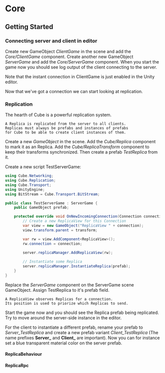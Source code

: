 # Core

## Getting Started

### Connecting server and client in editor
Create new GameObject *ClientGame* in the scene and add the *Core/ClientGame* component.
Create another new GameObject *ServerGame* and add the *Core/ServerGame* component. 
When you start the game now you should see log output of the client connecting to the server.

Note that the instant connection in ClientGame is just enabled in the Unity editor.

Now that we've got a connection we can start looking at replication.

### Replication
The hearth of Cube is a powerful replication system.

```
A Replica is replicated from the server to all clients.
Replicas must always be prefabs and instances of prefabs
for Cube to be able to create client instances of them.
```

Create a new *GameObject* in the scene. Add the *Cube/Replica* component to mark it as an Replica.
Add the *Cube/ReplicaTransform* component to keep their transforms synchronized.
Then create a prefab *TestReplica* from it.

Create a new script TestServerGame:
```C#
using Cube.Networking;
using Cube.Replication;
using Cube.Transport;
using UnityEngine;
using BitStream = Cube.Transport.BitStream;

public class TestServerGame : ServerGame {
	public GameObject prefab;

    protected override void OnNewIncomingConnection(Connection connection, BitStream bs) {
        // Create a new ReplicaView for this Connection
        var view = new GameObject("ReplicaView " + connection);
        view.transform.parent = transform;

        var rw = view.AddComponent<ReplicaView>();
        rw.connection = connection;
        
        server.replicaManager.AddReplicaView(rw);

        // Instantiate some Replica
        server.replicaManager.InstantiateReplica(prefab);
    }
}
```
Replace the *ServerGame* component on the ServerGame scene GameObject. Assign TestReplica to it's prefab field.

```
A ReplicaView observes Replicas for a connection.
Its position is used to priorize which Replicas to send.
```

Start the game now and you should see the Replica prefab being replicated. Try to move around the server-side instance in the editor.

For the client to instantiate a different prefab, rename your prefab to *Server_TestReplica*
and create a new prefab variant *Client_TestReplica* (The name prefixes **Server_** and **Client_** are important).
Now you can for instance set a blue transparent material color on the server prefab.

#### ReplicaBehaviour
#### ReplicaRpc